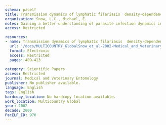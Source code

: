 ```yaml
---
schema: pacelf
title: Transmission dynamics of lymphatic filariasis  density-dependence in the uptake of Wuchereria bancrofti microfilariae by vector mosquitoes
organization: Snow, L.C., Michael, E.
notes: Gaining a better understanding of parasite infection dynamics in the vector mosquito (Diptera  Culicidae) population is central to improving knowledge regarding the transmission, persistence and hence control of lymphatic filariasis. Here, we use data on mosquito feeding experiments collated from the published literature to examine the available evidence regarding the functional form of the first component of this parasite-vector relationship for Wuchereria bancrofti (Filarioidea  Onchocercidae) causing Bancroftian filariasis, i.e. the rate of microfilariae (mf) uptake from the blood of infected humans by the feeding mosquito vector. Using a simple logarithmic regression model for describing the observed relationships between the mean numbers of mf ingested per mosquito and parasite load in humans in each study, and a linear mixed-effects meta-analytical framework for synthesizing the observed regressions across studies, we show here for the first time clear evidence for the existence of density-dependence in this process for all the three major filariasis transmitting mosquito vectors. An important finding of this study is that this regulation of mf uptake also varies significantly between the vector genera, being weakest in Culex, comparatively stronger in Aedes and most severe and occurring at significantly lower human mf loads in Anopheles mosquitoes. The analysis of the corresponding mf uptake prevalence data has further highlighted how density-dependence in mf uptake may influence the observed distributions of mf in vector populations. These results show that whereas strong regulation of mf uptake, especially when it leads to saturation in uptake at low human parasite intensities, can lead to static distributions of mf per mosquito with host parasite intensity, a weaker regulation of mf ingestion can give rise to changes in both mean mf loads and in the frequency distribution of parasites/mosquito with increasing human parasite intensity. These findings highlight the importance of considering local vector infection dynamics when attempting to predict the impacts of community-based filariasis control. They also emphasize the value of developing and applying robust meta-analytic methods for estimating functional relationships regarding parasitic infection from population ecological data.
access: Restricted

resources:
- name: Transmission dynamics of lymphatic filariasis  density-dependence in the uptake of Wuchereria bancrofti microfilariae by vector mosquitoes
  url: '/docs/MULTICOUNTRY_GlobalSnow_et_al-2002-Medical_and_Veterinary_Entomology.txt'
  format: Electronic
  access: Restricted
  pages: 409-423
 
category: Scientific Papers
access: Restricted
journal: Medical and Veterinary Entomology
publisher: No publisher available. 
language: English 
tags: English 
hardcopy_location: No hardcopy location available.
work_location: Multicountry Global
year: 2002
decade: 2000
PacELF_ID: 970
---
```

